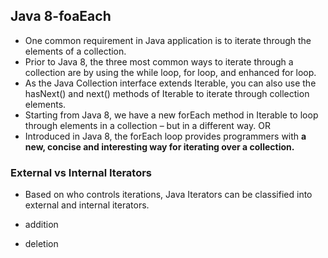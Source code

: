 ## Java 8-foaEach

* One common requirement in Java application is to iterate through the elements of a collection.
* Prior to Java 8, the three most common ways to iterate through a collection are by using the while loop, for loop, and enhanced for loop. 
* As the Java Collection interface extends Iterable, you can also use the hasNext() and next() methods of Iterable to iterate through collection elements.
* Starting from Java 8, we have a new forEach method in Iterable to loop through elements in a collection – but in a different way. OR
* Introduced in Java 8, the forEach loop provides programmers with **a new, concise and interesting way for iterating over a collection.**

### External vs Internal Iterators

* Based on who controls iterations, Java Iterators can be classified into external and internal iterators.

+ addition
- deletion
